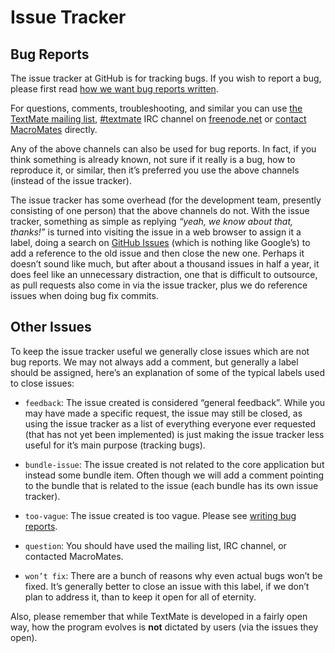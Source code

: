# Issue Tracker

## Bug Reports

The issue tracker at GitHub is for tracking bugs. If you wish to report a bug, please first read [how we want bug reports written](http://kb.textmate.org/writing_bug_reports).

For questions, comments, troubleshooting, and similar you can use [the TextMate mailing list][], [#textmate][] IRC channel on [freenode.net][] or [contact MacroMates](http://macromates.com/contact) directly.

Any of the above channels can also be used for bug reports. In fact, if you think something is already known, not sure if it really is a bug, how to reproduce it, or similar, then it’s preferred you use the above channels (instead of the issue tracker).

The issue tracker has some overhead (for the development team, presently consisting of one person) that the above channels do not. With the issue tracker, something as simple as replying _“yeah, we know about that, thanks!”_ is turned into visiting the issue in a web browser to assign it a label, doing a search on [GitHub Issues][] (which is nothing like Google’s) to add a reference to the old issue and then close the new one. Perhaps it doesn’t sound like much, but after about a thousand issues in half a year, it does feel like an unnecessary distraction, one that is difficult to outsource, as pull requests also come in via the issue tracker, plus we do reference issues when doing bug fix commits.

## Other Issues

To keep the issue tracker useful we generally close issues which are not bug reports. We may not always add a comment, but generally a label should be assigned, here’s an explanation of some of the typical labels used to close issues:

* `feedback`: The issue created is considered “general feedback”. While you may have made a specific request, the issue may still be closed, as using the issue tracker as a list of everything everyone ever requested (that has not yet been implemented) is just making the issue tracker less useful for it’s main purpose (tracking bugs).

* `bundle-issue`: The issue created is not related to the core application but instead some bundle item. Often though we will add a comment pointing to the bundle that is related to the issue (each bundle has its own issue tracker).

* `too-vague`: The issue created is too vague. Please see [writing bug reports](http://kb.textmate.org/writing_bug_reports).

* `question`: You should have used the mailing list, IRC channel, or contacted MacroMates.

* `won’t fix`: There are a bunch of reasons why even actual bugs won’t be fixed. It’s generally better to close an issue with this label, if we don’t plan to address it, than to keep it open for all of eternity.

Also, please remember that while TextMate is developed in a fairly open way, how the program evolves is **not** dictated by users (via the issues they open).

[the TextMate mailing list]: http://lists.macromates.com/listinfo/textmate
[freenode.net]:              http://freenode.net/
[#textmate]:                 irc://irc.freenode.net/#textmate
[GitHub Issues]:             https://github.com/textmate/textmate/issues/
